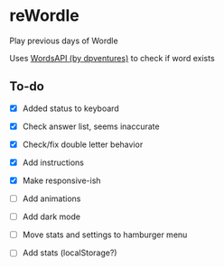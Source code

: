 # reWordle
Play previous days of Wordle

Uses [WordsAPI (by dpventures)](https://rapidapi.com/dpventures/api/wordsapi/) to check if word exists

## To-do
- [x] Added status to keyboard
- [x] Check answer list, seems inaccurate
- [x] Check/fix double letter behavior
- [x] Add instructions
- [x] Make responsive-ish
- [ ] Add animations 
- [ ] Add dark mode 
- [ ] Move stats and settings to hamburger menu
- [ ] Add stats (localStorage?)

